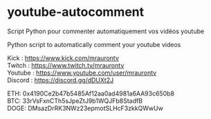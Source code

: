 # youtube-autocomment

Script Python pour commenter automatiquement vos vidéos youtube

Python script to automatically comment your youtube videos

Kick : https://www.kick.com/mraurontv     
Twitch : https://www.twitch.tv/mraurontv    
Youtube : https://www.youtube.com/user/mraurontv    
Discord : https://discord.gg/dDUXt2J    

ETH: 0x4190Ce2b47b5485Af12aa0ad4981a6AA93c650b8    
BTC: 33rVsFxnCTh5sJpeZtJ9b1WQJFb8StadfB    
DOGE: DMsazDrRK3NWz23epmotSLHcF3zkkQWwUw    

